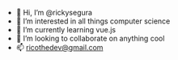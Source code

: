 - 👋 Hi, I’m @rickysegura
- 👀 I’m interested in all things computer science
- 🌱 I’m currently learning vue.js
- 💞️ I’m looking to collaborate on anything cool
- 📫 ricothedev@gmail.com
